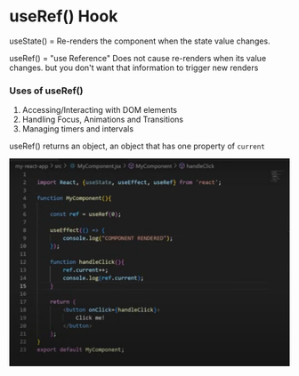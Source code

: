 # useRef() Hook

useState() = Re-renders the component when the state value changes.

useRef() = "use Reference" Does not cause re-renders when its value changes. but you don't want that information to trigger new renders

### Uses of useRef()

1. Accessing/Interacting with DOM elements
2. Handling Focus, Animations and Transitions
3. Managing timers and intervals

useRef() returns an object, an object that has one property of `current`

![alt text](image.png)
